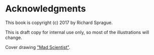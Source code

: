# Acknowledgments

This book is copyright (c) 2017 by Richard Sprague.

This is draft copy for internal use only, so most of the illustrations will change.

Cover drawing ["Mad Scientist"](https://en.wikipedia.org/wiki/Mad_scientist#/media/File:Mad_scientist.svg).